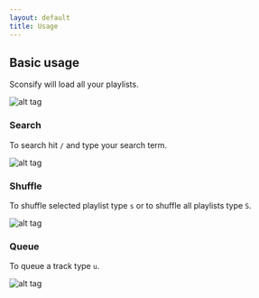 ```yaml
---
layout: default
title: Usage
---
```

## Basic usage

Sconsify will load all your playlists.

![alt tag](https://raw.githubusercontent.com/wiki/fabiofalci/sconsify/load_playlists.gif)

### Search

To search hit `/` and type your search term. 

![alt tag](https://raw.githubusercontent.com/wiki/fabiofalci/sconsify/search.gif)

### Shuffle

To shuffle selected playlist type `s` or to shuffle all playlists type `S`.

![alt tag](https://raw.githubusercontent.com/wiki/fabiofalci/sconsify/shuffle.gif)

### Queue

To queue a track type `u`.

![alt tag](https://raw.githubusercontent.com/wiki/fabiofalci/sconsify/queue.gif)
